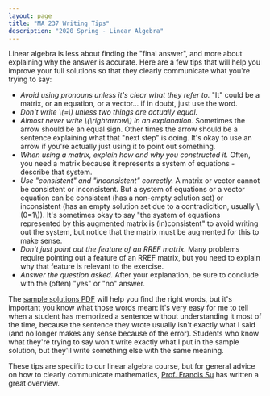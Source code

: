 ```yaml
---
layout: page
title: "MA 237 Writing Tips"
description: "2020 Spring - Linear Algebra"
---
```


Linear algebra is less about finding the "final answer", and more about
explaining why the answer is accurate. Here are a few tips that will help
you improve your full solutions so that they clearly communicate what
you're trying to say:

- *Avoid using pronouns unless it's clear what they refer to.* "It" could
be a matrix, or an equation, or a vector... if in doubt, just use the word.
- *Don't write \\(=\\) unless two things are actually equal.*
- *Almost never write \\(\rightarrow\\) in an explanation.* Sometimes the arrow
should be an equal sign. Other times the arrow should be a sentence explaining
what that "next step" is doing. It's okay to use an arrow if you're actually
just using it to point out something.
- *When using a matrix, explain how and why you constructed it.* Often,
you need a matrix because it represents a system of equations - describe
that system.
- *Use "consistent" and "inconsistent" correctly.* A matrix or vector cannot
be consistent or inconsistent. But a system of equations or a vector equation
can be consistent (has a non-empty solution set) or inconsistent
(has an empty solution set due to a contradicition, usually \\(0=1\\)).
It's sometimes okay to say "the system of equations represented by this augmented matrix
is (in)consistent" to avoid writing out the system, but notice that the matrix
must be augmented for this to make sense.
- *Don't just point out the feature of an RREF matrix.* Many problems require
pointing out a feature of an RREF matrix, but you need to explain why that
feature is relevant to the exercise.
- *Answer the question asked.* After your explanation, be sure to conclude
with the (often) "yes" or "no" answer.

The [sample solutions PDF](../pdf/ma237-sample-solutions.pdf) will help you
find the right words, but it's important you know what those words mean:
it's very easy for me to tell when a student has memorized a sentence without
understanding it most of the time, because the sentence they wrote usually isn't
exactly what I said (and no longer makes any sense because of the error).
Students who know what they're trying to say won't write exactly what I put
in the sample solution, but they'll write something else with the same
meaning.

These tips are specific to our linear algebra course, but for general advice
on how to clearly communicate mathematics,
[Prof. Francis Su](/classes/2019/08/ma320/pdf/good-math-writing.pdf)
has written a great overview.
